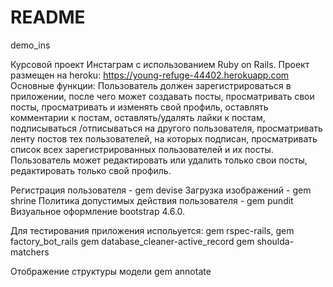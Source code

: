 # README

demo_ins

Курсовой проект Инстаграм с использованием Ruby on Rails.
Проект размещен на heroku: https://young-refuge-44402.herokuapp.com
Основные функции:
Пользователь должен зарегистрироваться в приложении, после чего может создавать посты, просматривать свои посты,
просматривать и изменять свой профиль, оставлять комментарии к постам, оставлять/удалять лайки к постам, подписываться 
/отписываться на другого пользователя, просматривать ленту постов тех пользователей, на которых подписан, просматривать 
список всех зарегистрированных пользователей и их посты. 
Пользователь может редактировать или удалить только свои посты, редактировать только свой профиль.  
  
  
Регистрация пользователя - gem devise
Загрузка изображений - gem shrine
Политика допустимых действия пользователя - gem pundit
Визуальное оформление bootstrap 4.6.0.


Для тестирования приложения испольуется:
gem rspec-rails,
gem factory_bot_rails
gem database_cleaner-active_record
gem shoulda-matchers

Отображение структуры модели 
gem annotate


